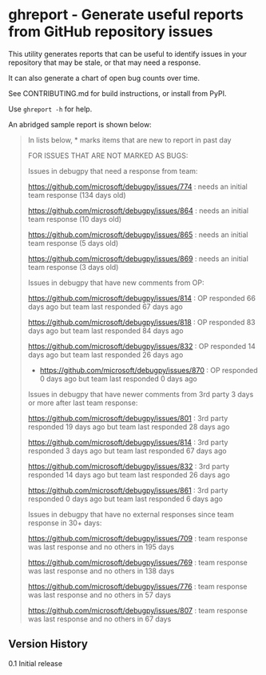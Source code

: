 # ghreport - Generate useful reports from GitHub repository issues

This utility generates reports that can be useful to identify issues in
your repository that may be stale, or that may need a response.

It can also generate a chart of open bug counts over time.

See CONTRIBUTING.md for build instructions, or install from PyPI.

Use `ghreport -h` for help.

An abridged sample report is shown below:


>In lists below, * marks items that are new to report in past day
>
>FOR ISSUES THAT ARE NOT MARKED AS BUGS:
>
>Issues in debugpy that need a response from team:
>
>  https://github.com/microsoft/debugpy/issues/774 : needs an initial team response (134 days old)
>  
>  https://github.com/microsoft/debugpy/issues/864 : needs an initial team response (10 days old)
>  
>  https://github.com/microsoft/debugpy/issues/865 : needs an initial team response (5 days old)
>  
>  https://github.com/microsoft/debugpy/issues/869 : needs an initial team response (3 days old)
>  
>
>Issues in debugpy that have new comments from OP:
>
>
>  https://github.com/microsoft/debugpy/issues/814 : OP responded 66 days ago but team last responded 67 days ago
>  
>  https://github.com/microsoft/debugpy/issues/818 : OP responded 83 days ago but team last responded 84 days ago
>  
>  https://github.com/microsoft/debugpy/issues/832 : OP responded 14 days ago but team last responded 26 days ago
>  
>* https://github.com/microsoft/debugpy/issues/870 : OP responded 0 days ago but team last responded 0 days ago
>
>
>Issues in debugpy that have newer comments from 3rd party 3 days or more after last team response:
>
>  https://github.com/microsoft/debugpy/issues/801 : 3rd party responded 19 days ago but team last responded 28 days ago
>  
>  https://github.com/microsoft/debugpy/issues/814 : 3rd party responded 3 days ago but team last responded 67 days ago
>  
>  https://github.com/microsoft/debugpy/issues/832 : 3rd party responded 14 days ago but team last responded 26 days ago
>  
>  https://github.com/microsoft/debugpy/issues/861 : 3rd party responded 0 days ago but team last responded 6 days ago
>
>
>Issues in debugpy that have no external responses since team response in 30+ days:
>
>
>  https://github.com/microsoft/debugpy/issues/709 : team response was last response and no others in 195 days
>  
>  https://github.com/microsoft/debugpy/issues/769 : team response was last response and no others in 138 days
>  
>  https://github.com/microsoft/debugpy/issues/776 : team response was last response and no others in 57 days
>  
>  https://github.com/microsoft/debugpy/issues/807 : team response was last response and no others in 67 days
>  
>

## Version History

0.1
 Initial release
 
